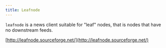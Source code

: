 ```yaml
---
title: Leafnode
---
```


`leafnode` is a news client suitable for "leaf" nodes, that is nodes that have no downstream feeds.

[http://leafnode.sourceforge.net/](http://leafnode.sourceforge.net/)